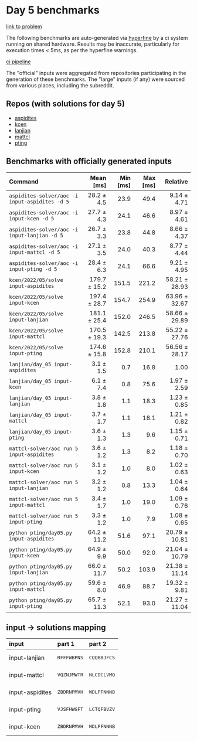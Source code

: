 # Day 5 benchmarks

[link to problem](http://adventofcode.com/2022/day/5)

The following benchmarks are auto-generated via [hyperfine](https://github.com/sharkdp/hyperfine) by a ci system running on shared hardware. Results may be inaccurate, particularly for execution times < 5ms, as per the hyperfine warnings.

[ci pipeline](http://ci.papercode.net:8080/teams/aoc2022/pipelines/aoc-compare-2022)

The "official" inputs were aggregated from repositories participating in the generation of these benchmarks. The "large" inputs (if any) were sourced from various places, including the subreddit.

## Repos (with solutions for day 5)


- [aspidites](https://github.com/aspidites/aoc2022)
- [kcen](https://github.com/kcen/AdventOfCode)
- [lanjian](https://github.com/LanJian/aoc-2022)
- [mattcl](https://github.com/mattcl/aoc2022)
- [pting](https://github.com/pting/aoc2022)

## Benchmarks with officially generated inputs
| Command | Mean [ms] | Min [ms] | Max [ms] | Relative |
|:---|---:|---:|---:|---:|
| `aspidites-solver/aoc -i input-aspidites -d 5` | 28.2 ± 4.5 | 23.9 | 49.4 | 9.14 ± 4.71 |
| `aspidites-solver/aoc -i input-kcen -d 5` | 27.7 ± 4.3 | 24.1 | 46.6 | 8.97 ± 4.61 |
| `aspidites-solver/aoc -i input-lanjian -d 5` | 26.7 ± 3.3 | 23.8 | 44.8 | 8.66 ± 4.37 |
| `aspidites-solver/aoc -i input-mattcl -d 5` | 27.1 ± 3.5 | 24.0 | 40.3 | 8.77 ± 4.44 |
| `aspidites-solver/aoc -i input-pting -d 5` | 28.4 ± 6.3 | 24.1 | 66.6 | 9.21 ± 4.95 |
| `kcen/2022/05/solve input-aspidites` | 179.7 ± 15.2 | 151.5 | 221.2 | 58.21 ± 28.93 |
| `kcen/2022/05/solve input-kcen` | 197.4 ± 28.7 | 154.7 | 254.9 | 63.96 ± 32.67 |
| `kcen/2022/05/solve input-lanjian` | 181.1 ± 25.4 | 152.0 | 246.5 | 58.66 ± 29.89 |
| `kcen/2022/05/solve input-mattcl` | 170.5 ± 19.3 | 142.5 | 213.8 | 55.22 ± 27.76 |
| `kcen/2022/05/solve input-pting` | 174.6 ± 15.8 | 152.8 | 210.1 | 56.56 ± 28.17 |
| `lanjian/day_05 input-aspidites` | 3.1 ± 1.5 | 0.7 | 16.8 | 1.00 |
| `lanjian/day_05 input-kcen` | 6.1 ± 7.4 | 0.8 | 75.6 | 1.97 ± 2.59 |
| `lanjian/day_05 input-lanjian` | 3.8 ± 1.8 | 1.1 | 18.3 | 1.23 ± 0.85 |
| `lanjian/day_05 input-mattcl` | 3.7 ± 1.7 | 1.1 | 18.1 | 1.21 ± 0.82 |
| `lanjian/day_05 input-pting` | 3.6 ± 1.3 | 1.3 | 9.6 | 1.15 ± 0.71 |
| `mattcl-solver/aoc run 5 input-aspidites` | 3.6 ± 1.2 | 1.3 | 8.2 | 1.18 ± 0.70 |
| `mattcl-solver/aoc run 5 input-kcen` | 3.1 ± 1.2 | 1.0 | 8.0 | 1.02 ± 0.63 |
| `mattcl-solver/aoc run 5 input-lanjian` | 3.2 ± 1.2 | 0.8 | 13.3 | 1.04 ± 0.64 |
| `mattcl-solver/aoc run 5 input-mattcl` | 3.4 ± 1.7 | 1.0 | 19.0 | 1.09 ± 0.76 |
| `mattcl-solver/aoc run 5 input-pting` | 3.3 ± 1.2 | 1.0 | 7.9 | 1.08 ± 0.65 |
| `python pting/day05.py input-aspidites` | 64.2 ± 11.2 | 51.6 | 97.1 | 20.79 ± 10.81 |
| `python pting/day05.py input-kcen` | 64.9 ± 9.9 | 50.0 | 92.0 | 21.04 ± 10.79 |
| `python pting/day05.py input-lanjian` | 66.0 ± 11.7 | 50.2 | 103.9 | 21.38 ± 11.14 |
| `python pting/day05.py input-mattcl` | 59.6 ± 8.0 | 46.9 | 88.7 | 19.32 ± 9.81 |
| `python pting/day05.py input-pting` | 65.7 ± 11.3 | 52.1 | 93.0 | 21.27 ± 11.04 |

## input -> solutions mapping
|input|part 1|part 2|
|:---|:---|:---|
|input-lanjian|<pre>RFFFWBPNS</pre>|<pre>CQQBBJFCS</pre>|
|input-mattcl|<pre>VQZNJMWTR</pre>|<pre>NLCDCLVMQ</pre>|
|input-aspidites|<pre>ZBDRNPMVH</pre>|<pre>WDLPFNNNB</pre>|
|input-pting|<pre>VJSFHWGFT</pre>|<pre>LCTQFBVZV</pre>|
|input-kcen|<pre>ZBDRNPMVH</pre>|<pre>WDLPFNNNB</pre>|
